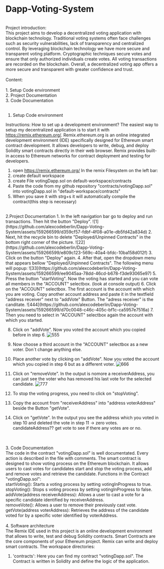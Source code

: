 # Dapp-Voting-System
<br> 
Project introduction:<br> 
This project aims to develop a decentralized voting application with blockchain technology. Traditional voting systems often face challenges such as security vulnerabilities, lack of transparency and centralized control. By leveraging blockchain technology we have more secure and transparent voting platform. Cryptographic techniques secure votes and ensure that only authorized individuals create votes. All voting transactions are recorded on the blockchain. Overall, a decentralized voting app offers a more secure and transparent with greater confidence and trust.
<br> <br>  
Content:<br> <br> 
1. Setup Code environment <br> 
2. Project Documentation <br> 
3. Code Documentation<br> 
<br> 

1. Setup Code environment<br> 

Instructions: How to set up a development environment?
The easiest way to setup my decentralized application is to start it with https://remix.ethereum.org/. Remix.ethereum.org is an online integrated development environment (IDE) specifically designed for Ethereum smart         contract development. It allows developers to write, debug, and deploy Solidity smart contracts directly in their web browser. Remix provides built-in access to Ethereum networks for contract deployment and testing for       developers.
1. open https://remix.ethereum.org/
      In the remix Filesystem on the left bar:
3. create default workspace
4. create File votingDapp.sol on default-workspace/contracts
5. Paste the code from my github repository "contracts/votingDapp.sol" into votingDapp.sol in "default-workspace/contracts"
6. When you save it with strg+s it will automatically compile the contract(this step is necessary)
<br> 
2.Project Documentation
1. In the left navigation bar go to deploy and run transactions. Then hit the button "Deploy".
![1](https://github.com/alexcodeberlin/Dapp-Voting-System/assets/159266599/d359cf57-fdbf-4f08-a01e-db5fd42a834d)
2. Next, hit the recycle bin to delete "Deployed/Unpinned Contracts" in the bottom right corner of the picture.
![22](https://github.com/alexcodeberlin/Dapp-Voting-System/assets/159266599/e809c123-569c-40a4-bfdc-10ba158d012f)
3. Click on the button "Deploy" again.
4. After that, open the dropdown menu that appears bellow "Deployed/Unpinned Contracts". The following menu will popup:
![33](https://github.com/alexcodeberlin/Dapp-Voting-System/assets/159266599/ee9045aa-78dd-46cd-b678-f3de93065e97)
5. Press the button "startVoting". Now the voting has started and you can vote all members in the "ACCOUNT" selectbox. (look at console output)
6. Click on the "ACCOUNT" selectbox. The first account is the account with which you are voting. Copy another account address and paste it in the textfield "address receiver" next to "addVote" Button. The "adress receiver" is the canditate.  
![444](https://github.com/alexcodeberlin/Dapp-Voting-System/assets/159266599/d70c0048-c46c-405c-bf1c-ca5957e7516a)
7. Then you need to select in "ACCOUNT" selectbox again the account with which you started.

8. Click on "addVote". Now you voted the account which you copied before in step 6.
![555](https://github.com/alexcodeberlin/Dapp-Voting-System/assets/159266599/b4ea7f70-97af-479e-a5f5-dd34ea469a56)
9. Now choose a third account in the "ACCOUNT" selectbox as a new voter. Don´t change anything else.

10. Place another vote by clicking on "addVote". Now you voted the account which you copied in step 6 but as a different voter.
![666](https://github.com/alexcodeberlin/Dapp-Voting-System/assets/159266599/bbb1764a-f356-4e66-b272-34014eb9fb16)
11. Click on "removeVote". In the output is nomore a receiverAddress, you can just see the voter who has removed his last vote for the selected candidate.
![777](https://github.com/alexcodeberlin/Dapp-Voting-System/assets/159266599/f2766eb3-2bcb-4a7b-8991-0cb1869d7101)
12. To stop the voting progress, you need to click on "stopVoting".

13. Copy the account from "receiverAddress" into "address voterAddress" beside the Button "getVote".
    
14. Click on "getVote". In the output you see the address which you voted in step 10 and deleted the vote in step 11 -> zero votes. candidateAddress??
    get vote to see if there any votes are or no.

<br> <br> 
3. Code Documentation
<br> 
The code in the contract "votingDapp.sol" is well documentated. Every action is described in the file with comments. The smart contract is designed to show voting process on the Ethereum blockchain. It allows users to cast votes for candidates start and stop the voting process, add and remove votes and retrieve the candidate. 
Functions in the Contract "votingDapp.sol": <br> 
startVoting(): Starts a voting process by setting votingInProgress to true. <br> 
stopVoting(): Stops s voting process by setting votingInProgress to false.  <br> 
addVote(address receiverAddress): Allows a user to cast a vote for a specific candidate identified by receiverAddress. <br> 
removeVote(): Allows a user to remove their previously cast vote. <br> 
getVote(address voterAddress): Retrieves the address of the candidate voted for by a specific voter identified by voterAddress.
 <br> 
<br> 
4. Software architecture
<br> 
The Remix IDE used in this project is an online development environment that allows to write, test and debug Solidity contracts. Smart Contracts are the core components of your Ethereum project. Remix can write and deploy smart contracts. 
The workspace directories:
1. 'contracts': Here you can find my contract "votingDapp.sol".
   The Contract is written in Solidity and define the logic of the application.
   





